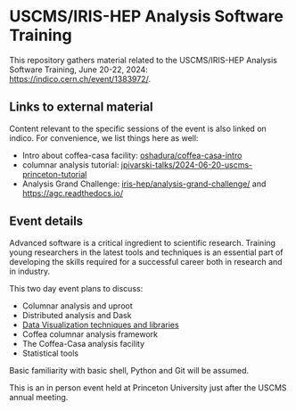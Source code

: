 # USCMS/IRIS-HEP Analysis Software Training

This repository gathers material related to the USCMS/IRIS-HEP Analysis Software Training, June 20-22, 2024: https://indico.cern.ch/event/1383972/.

## Links to external material

Content relevant to the specific sessions of the event is also linked on indico.
For convenience, we list things here as well:

- Intro about coffea-casa facility: [oshadura/coffea-casa-intro](https://github.com/oshadura/coffea-casa-intro)
- columnar analysis tutorial: [jpivarski-talks/2024-06-20-uscms-princeton-tutorial](https://github.com/jpivarski-talks/2024-06-20-uscms-princeton-tutorial)
- Analysis Grand Challenge: [iris-hep/analysis-grand-challenge/](https://github.com/iris-hep/analysis-grand-challenge/) and https://agc.readthedocs.io/

## Event details

Advanced software is a critical ingredient to scientific research. Training young researchers in the latest tools and techniques is an essential part of developing the skills required for a successful career both in research and in industry.

This two day event plans to discuss:

- Columnar analysis and uproot
- Distributed analysis and Dask
- [Data Visualization techniques and libraries](https://github.com/andrzejnovak/iris_hep_analysis_training_mplhep_2024)
- Coffea columnar analysis framework
- The Coffea-Casa analysis facility
- Statistical tools

Basic familiarity with basic shell, Python and Git will be assumed.

This is an in person event held at Princeton University just after the USCMS annual meeting.
